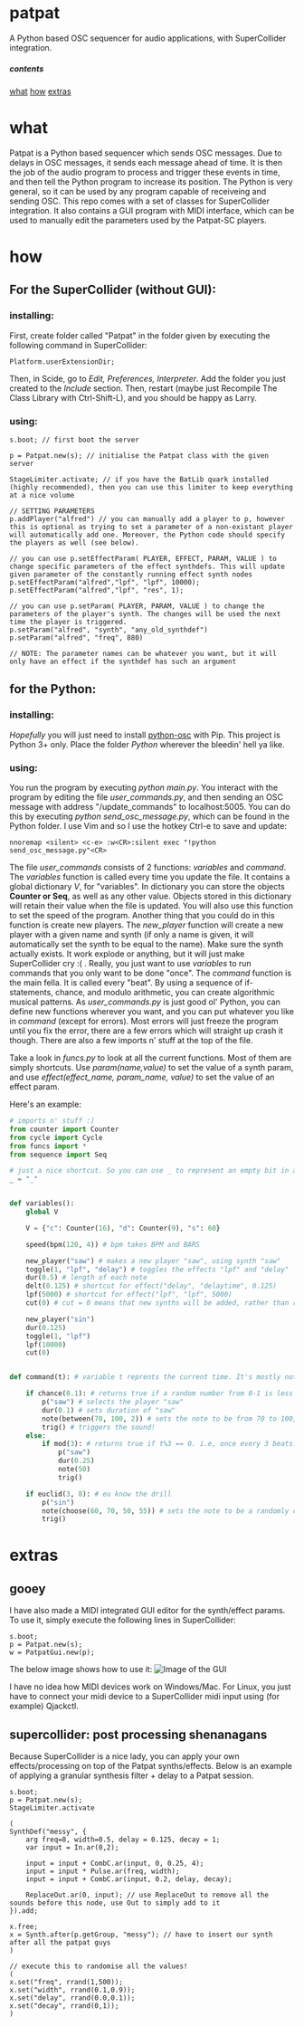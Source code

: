 # patpat
A Python based OSC sequencer for audio applications, with SuperCollider integration.

##### contents
[what](#what)
[how](#how)
[extras](#extras)

# what
Patpat is a Python based sequencer which sends OSC messages. Due to delays in OSC messages, it sends each message ahead of time. It is then the job of the audio program to process and trigger these events in time, and then tell the Python program to increase its position. The Python is very general, so it can be used by any program capable of receiveing and sending OSC. 
This repo comes with a set of classes for SuperCollider integration. It also contains a GUI program with MIDI interface, which can be used to manually edit the parameters used by the Patpat-SC players.

# how
## For the SuperCollider (without GUI):

### installing: 

First, create folder called "Patpat" in the folder given by executing the following command in SuperCollider:
```supercollider
Platform.userExtensionDir;
```
Then, in Scide, go to *Edit, Preferences, Interpreter*. Add the folder you just created to the *Include* section. Then, restart (maybe just Recompile The Class Library with Ctrl-Shift-L), and you should be happy as Larry.

### using:

```supercollider
s.boot; // first boot the server

p = Patpat.new(s); // initialise the Patpat class with the given server

StageLimiter.activate; // if you have the BatLib quark installed (highly recommended), then you can use this limiter to keep everything at a nice volume

// SETTING PARAMETERS
p.addPlayer("alfred") // you can manually add a player to p, however this is optional as trying to set a parameter of a non-existant player will automatically add one. Moreover, the Python code should specify the players as well (see below).

// you can use p.setEffectParam( PLAYER, EFFECT, PARAM, VALUE ) to change specific parameters of the effect synthdefs. This will update given parameter of the constantly running effect synth nodes
p.setEffectParam("alfred","lpf", "lpf", 10000);
p.setEffectParam("alfred","lpf", "res", 1);

// you can use p.setParam( PLAYER, PARAM, VALUE ) to change the parameters of the player's synth. The changes will be used the next time the player is triggered.
p.setParam("alfred", "synth", "any_old_synthdef")
p.setParam("alfred", "freq", 880)

// NOTE: The parameter names can be whatever you want, but it will only have an effect if the synthdef has such an argument
```



## for the Python:

### installing:

*Hopefully* you will just need to install [python-osc](https://pypi.org/project/python-osc/) with Pip. This project is Python 3+ only. Place the folder *Python* wherever the bleedin' hell ya like.

### using:

You run the program by executing *python main.py*.
You interact with the program by editing the file *user_commands.py*, and then sending an OSC message with address "/update_commands" to localhost:5005. You can do this by executing *python send_osc_message.py*, which can be found in the Python folder.
I use Vim and so I use the hotkey Ctrl-e to save and update:
```vim
nnoremap <silent> <c-e> :w<CR>:silent exec "!python send_osc_message.py"<CR>
```

The file *user_commands* consists of 2 functions: *variables* and *command*. 
The *variables* function is called every time you update the file. It contains a global dictionary *V*, for "variables". In dictionary you can store the objects **Counter or Seq**, as well as any other value. Objects stored in this dictionary will retain their value when the file is updated. You will also use this function to set the speed of the program. Another thing that you could do in this function is create new players. The *new_player* function will create a new player with a given name and synth (if only a name is given, it will automatically set the synth to be equal to the name). Make sure the synth actually exists. It work explode or anything, but it will just make SuperCollider cry :( . Really, you just want to use *variables* to run commands that you only want to be done "once".
The *command* function is the main fella. It is called every "beat". By using a sequence of if-statements, chance, and modulo arithmetic, you can create algorithmic musical patterns. As *user_commands.py* is just good ol' Python, you can define new functions wherever you want, and you can put whatever you like in *command* (except for errors). Most errors will just freeze the program until you fix the error, there are a few errors which will straight up crash it though.
There are also a few imports n' stuff at the top of the file.

Take a look in *funcs.py* to look at all the current functions. Most of them are simply shortcuts. Use *param(name,value)* to set the value of a synth param, and use *effect(effect_name, param_name, value)* to set the value of an effect param.

Here's an example:
```python
# imports n' stuff :)
from counter import Counter
from cycle import Cycle
from funcs import *
from sequence import Seq

# just a nice shortcut. So you can use _ to represent an empty bit in a Seq
_ = "_"


def variables():
    global V

    V = {"c": Counter(16), "d": Counter(9), "s": 60}

    speed(bpm(120, 4)) # bpm takes BPM and BARS

    new_player("saw") # makes a new player "saw", using synth "saw"
    toggle(1, "lpf", "delay") # toggles the effects "lpf" and "delay"
    dur(0.5) # length of each note
    delt(0.125) # shortcut for effect("delay", "delaytime", 0.125)
    lpf(5000) # shortcut for effect("lpf", "lpf", 5000)
    cut(0) # cut = 0 means that new synths will be added, rather than replacing the current (i.e, multiple notes at once)

    new_player("sin")
    dur(0.125)
    toggle(1, "lpf")
    lpf(10000)
    cut(0)


def command(t): # variable t reprents the current time. It's mostly not used for anything, because all of the functions directly reference the main time variable

    if chance(0.1): # returns true if a random number from 0-1 is less than 0.1
        p("saw") # selects the player "saw"
        dur(0.1) # sets duration of "saw"
        note(between(70, 100, 2)) # sets the note to be from 70 to 100, in intervals of 2
        trig() # triggers the sound!
    else:
        if mod(3): # returns true if t%3 == 0. i.e, once every 3 beats.
            p("saw")
            dur(0.25)
            note(50)
            trig()

    if euclid(3, 8): # eu know the drill
        p("sin")
        note(choose(60, 70, 50, 55)) # sets the note to be a randomly chosen element of [60,70,50,55]
        trig()
```

# extras

## gooey

I have also made a MIDI integrated GUI editor for the synth/effect params. To use it, simply execute the following lines in SuperCollider:
```supercollider
s.boot;
p = Patpat.new(s);
w = PatpatGui.new(p);
```
The below image shows how to use it:
![Image of the GUI](https://github.com/hatcatpat/patpat/tree/master/Examples/gui_explanation.png)

I have no idea how MIDI devices work on Windows/Mac. For Linux, you just have to connect your midi device to a SuperCollider midi input using (for example) Qjackctl.

## supercollider: post processing shenanagans

Because SuperCollider is a nice lady, you can apply your own effects/processing on top of the Patpat synths/effects. Below is an example of applying a granular synthesis filter + delay to a Patpat session.
```supercollider
s.boot;
p = Patpat.new(s);
StageLimiter.activate

(
SynthDef("messy", {
	arg freq=8, width=0.5, delay = 0.125, decay = 1;
	var input = In.ar(0,2);

	input = input + CombC.ar(input, 0, 0.25, 4);
	input = input * Pulse.ar(freq, width);
	input = input + CombC.ar(input, 0.2, delay, decay);

	ReplaceOut.ar(0, input); // use ReplaceOut to remove all the sounds before this node, use Out to simply add to it
}).add;

x.free;
x = Synth.after(p.getGroup, "messy"); // have to insert our synth after all the patpat guys
)

// execute this to randomise all the values!
(
x.set("freq", rrand(1,500));
x.set("width", rrand(0.1,0.9));
x.set("delay", rrand(0.0,0.1));
x.set("decay", rrand(0,1));
)
```

